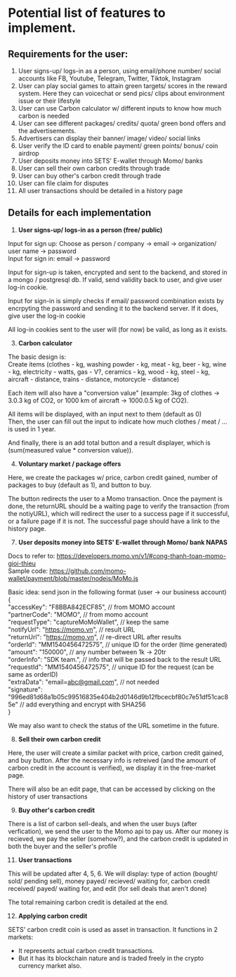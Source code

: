 # Potential list of features to implement. 
## Requirements for the user:
1. User signs-up/ logs-in as a person, using email/phone number/ social accounts like FB, Youtube, Telegram, Twitter, Tiktok, Instagram
2. User can play social games to attain green targets/ scores in the reward system. Here they can voicechat or send pics/ clips about environment issue or their lifestyle
3. User can use Carbon calculator w/ different inputs to know how much carbon is needed 
4. User can see different packages/ credits/ quota/ green bond offers and the advertisements.
5. Advertisers can display their banner/ image/ video/ social links
6. User verify the ID card to enable payment/ green points/ bonus/ coin airdrop
7. User deposits money into SETS' E-wallet through Momo/ banks
8. User can sell their own carbon credits through trade
9. User can buy other's carbon credit through trade
10. User can file claim for disputes
11. All user transactions should be detailed in a history page


## Details for each implementation
1. **User signs-up/ logs-in as a person (free/ public)**
  
Input for sign up: Choose as person / company -> email -> organization/ user name -> password  
Input for sign in: email -> password  

Input for sign-up is taken, encrypted and sent to the backend, and stored in a mongo / postgresql db. If valid, send validity back to user, and give user log-in cookie.

Input for sign-in is simply checks if email/ password combination exists by encrpyting the password and sending it to the backend server. If it does, give user the log-in cookie

All log-in cookies sent to the user will (for now) be valid, as long as it exists. 

3. **Carbon calculator**

The basic design is:  
Create items (clothes - kg, washing powder - kg, meat - kg, beer - kg, wine - kg, electricity - watts, gas - V?, ceramics - kg, wood - kg, steel - kg, aircraft - distance, trains - distance, motorcycle - distance)   

Each item will also have a "conversion value" (example: 3kg of clothes -> 3.0.3 kg of CO2, or 1000 km of aircraft -> 1000.0.5 kg of CO2).   

All items will be displayed, with an input next to them (default as 0)  
Then, the user can fill out the input to indicate how much clothes / meat / ... is used in 1 year.  

And finally, there is an add total button and a result displayer, which is (sum(measured value * conversion value)).  


4. **Voluntary market / package offers**
   
Here, we create the packages w/ price, carbon credit gained, number of packages to buy (default as 1), and button to buy.  

The button redirects the user to a Momo transaction. Once the payment is done, the returnURL should be a waiting page to verify the transaction (from the notiyURL), which will redirect the user to a success page if it successful, or a failure page if it is not. The successful page should have a link to the history page.   

7. **User deposits money into SETS' E-wallet through Momo/ bank NAPAS**
  
Docs to refer to: https://developers.momo.vn/v1/#cong-thanh-toan-momo-gioi-thieu   
Sample code: https://github.com/momo-wallet/payment/blob/master/nodejs/MoMo.js   

Basic idea: send json in the following format (user -> our business account)   
{  
  "accessKey": "F8BBA842ECF85", // from MOMO account  
  "partnerCode": "MOMO", //  from momo account  
  "requestType": "captureMoMoWallet", // keep the same  
  "notifyUrl": "https://momo.vn", // result URL  
  "returnUrl": "https://momo.vn", // re-direct URL after results  
  "orderId": "MM1540456472575", // unique ID for the order (time generated)  
  "amount": "150000", // any number between 1k -> 20tr  
  "orderInfo": "SDK team.", // info that will be passed back to the result URL  
  "requestId": "MM1540456472575", // unique ID for the request (can be same as orderID)  
  "extraData": "email=abc@gmail.com", // not needed   
  "signature": "996ed81d68a1b05c99516835e404b2d0146d9b12fbcecbf80c7e51df51cac85e"
  // add everything and encrypt with SHA256  
}  
  
We may also want to check the status of the URL sometime in the future. 


8. **Sell their own carbon credit**

Here, the user will create a similar packet with price, carbon credit gained, and buy button. After the necessary info is retreived (and the amount of carbon credit in the account is verified), we display it in the free-market page.

There will also be an edit page, that can be accessed by clicking on the history of user transactions
  
9. **Buy other's carbon credit**  

There is a list of carbon sell-deals, and when the user buys (after verfication), we send the user to the Momo api to pay us. After our money is recieved, we pay the seller (somehow?), and the carbon credit is updated in both the buyer and the seller's profile  


11. **User transactions**

This will be updated after 4, 5, 6. 
We will display: type of action (bought/ sold/ pending sell), money payed/ recieved/ waiting for, carbon credit received/ payed/ waiting for, and edit (for sell deals that aren't done)

The total remaining carbon credit is detailed at the end. 

12. **Applying carbon credit**

SETS' carbon credit coin is used as asset in transaction. It functions in 2 markets: 
- It represents actual carbon credit transactions.
- But it has its blockchain nature and is traded freely in the crypto currency market also.
